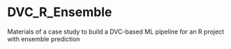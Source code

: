 # DVC_R_Ensemble
Materials of a case study to build a DVC-based ML pipeline for an R project with ensemble prediction

